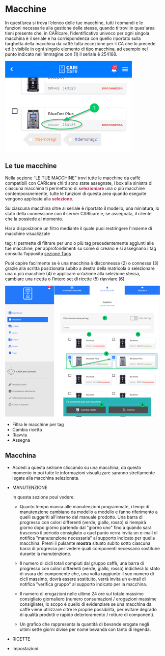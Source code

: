 # Macchine

In quest’area si trova l’elenco delle tue macchine, tutti i comandi e le funzioni necessarie alla gestione delle stesse, quando ti trovi in ques'area tieni presente che, in CARIcare, l’identificativo univoco per ogni singola macchina è il seriale e ha corrispondenza con quello riportato sulla targhetta della macchina da caffè fatta eccezione per il _CA_ che lo precede ed è visibile in ogni singolo elemento di tipo macchina, ad esempio nel punto indicato nell'immagine con (1) il seriale è 254168.

![serial](_images/serail.png)

## Le tue macchine

Nella sezione “LE TUE MACCHINE” trovi tutte le macchine da caffè compatibili con CARIcare chi ti sono state assegnate, i box alla sinistra di ciascuna macchina ti permettono di **__<span style="color:#b72a5c">selezioniare</span>__** una o più macchine contemporanemente, tutte le funzioni di questa area quando eseguite vengono applicate alla **__<span style="color:#b72a5c">selezione</span>__**.

Su ciascuna macchina oltre al seriale è riportato il modello, una miniatura, lo stato della connessione con il server CARIcare e, se assegnata, il cliente che la possiede al momento.

Hai a disposizione un filtro mediante il quale puoi restringere l'insieme di macchine visualizzate

tag: ti permette di filtrare per uno o più tag precedentemente aggiunti alle tue macchine,
per approfondimenti su come si creano e si assegnano i tag consulta l’apposita [sezione Tags](https://carimali.github.io/wiki/#/docs-it/tags)

Puoi capire facilmente se è una macchina è disconnessa (2) o connessa (3) grazie alla scritta posizionata subito a destra della matricola o selezionare una o più macchine (4) e applicare un’azione alla selezione stessa, cambiare una ricetta o l’intero set di ricette (5)  riavviare (6).

![machines](_images/machines.png)

  - Filtra le macchine per tag
  - Cambia ricetta
  - Riavvia
  - Assegna

## Macchina

  - Accedi a questa sezione cliccando su una macchina, da questo momento in poi tutte le informazioni visualizzare saranno strettamente legate alla macchina selezionata.

  - MANUTENZIONE
  
     In questa sezione poui vedere:
     
     - Quanto tempo manca alle manutenzioni programmate, i tempi di manutenzione cambiano da modello a modello e fanno riferimento a quelli suggeriti all'interno del manuale prodotto.
       Una barra di progresso con colori differenti (verde, giallo, rosso) si riempirà giorno dopo giorno partendo dal "giorno uno" fino a quando sarà trascorso il periodo consigliato a quel punto verrà invita un e-mail di notifica "manutenzione necessaria" al supporto indicato per quella macchina.
        Premi il pulsante **mostra** situato subito sotto ciascuna barra di progresso per vedere quali componenti necessario sostituire durante la manutenzione.
       
     - Il numero di cicli totali compiuti dal gruppo caffè, una barra di progresso con colori differenti (verde, giallo, rosso) indicherà lo stato di usura del componente che, una volta raggiunto il suo numero di cicli massimo, dovrà essere sostituito, verrà invita un e-mail di notifica "verifica gruppo" al supporto indicato per la macchina.

     - Il numero di erogazioni nelle ultime 24 ore sul totale massimo consigliato giornaliero (numero consumazioni / erogazioni massime consigliate), lo scopo è quello di evidenziare se una macchina da caffè viene utilizzare oltre le proprie possibilità, per evitare degrado di qualità prodotti e rapido deterioramento / rotture di componenti.
     
     - Un grafico che rappresenta la quantità di bevande erogate negli ultimi sette giorni divise per nome bevanda con tanto di legenda.
     
     
     
     
     
     
  - RICETTE
  - Impostazioni








